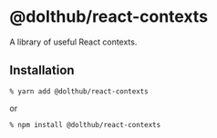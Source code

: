 # @dolthub/react-contexts

A library of useful React contexts.

## Installation

```
% yarn add @dolthub/react-contexts
```

or

```
% npm install @dolthub/react-contexts
```